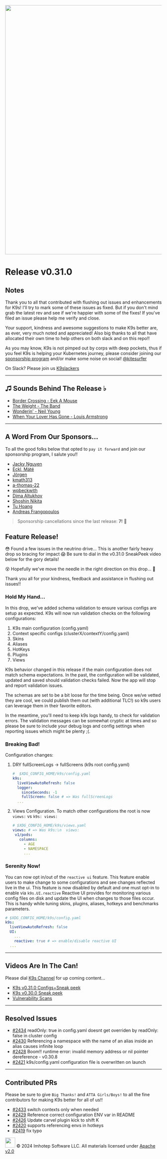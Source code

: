 <img src="https://raw.githubusercontent.com/Ya-hwon/k9s/master/assets/k9s.png" align="center" width="800" height="auto"/>

# Release v0.31.0

## Notes

Thank you to all that contributed with flushing out issues and enhancements for K9s!
I'll try to mark some of these issues as fixed. But if you don't mind grab the latest rev
and see if we're happier with some of the fixes!
If you've filed an issue please help me verify and close.

Your support, kindness and awesome suggestions to make K9s better are, as ever, very much noted and appreciated!
Also big thanks to all that have allocated their own time to help others on both slack and on this repo!!

As you may know, K9s is not pimped out by corps with deep pockets, thus if you feel K9s is helping your Kubernetes journey,
please consider joining our [sponsorship program](https://github.com/sponsors/derailed) and/or make some noise on social! [@kitesurfer](https://twitter.com/kitesurfer)

On Slack? Please join us [K9slackers](https://join.slack.com/t/k9sers/shared_invite/enQtOTA5MDEyNzI5MTU0LWQ1ZGI3MzliYzZhZWEyNzYxYzA3NjE0YTk1YmFmNzViZjIyNzhkZGI0MmJjYzhlNjdlMGJhYzE2ZGU1NjkyNTM)

---

## ♫ Sounds Behind The Release ♭

* [Border Crossing - Eek A Mouse](https://www.youtube.com/watch?v=KaAC9dBPcOM)
* [The Weight - The Band](https://www.youtube.com/watch?v=FFqb1I-hiHE)
* [Wonderin' - Neil Young](https://www.youtube.com/watch?v=h0PlwVPbM5k)
* [When Your Lover Has Gone - Louis Armstrong](https://www.youtube.com/watch?v=1tdfIj0fvlA)

---

## A Word From Our Sponsors...

To all the good folks below that opted to `pay it forward` and join our sponsorship program, I salute you!!

* [Jacky Nguyen](https://github.com/nktpro)
* [Eckl, Máté](https://github.com/ecklm)
* [Jörgen](https://github.com/wthrbtn)
* [kmath313](https://github.com/kmath313)
* [a-thomas-22](https://github.com/a-thomas-22)
* [wpbeckwith](https://github.com/wpbeckwith)
* [Dima Altukhov](https://github.com/alt-dima)
* [Shoshin Nikita](https://github.com/ShoshinNikita)
* [Tu Hoang](https://github.com/rebyn)
* [Andreas Frangopoulos](https://github.com/qubeio)

> Sponsorship cancellations since the last release: **7!** 🥹

## Feature Release!

😳 Found a few issues in the neutrino drive...
This is another fairly heavy drop so bracing for impact 😱
Be sure to dial in the v0.31.0 SneakPeek video below for the gory details!

😵 Hopefully we've move the needle in the right direction on this drop... 🤞

Thank you all for your kindness, feedback and assistance in flushing out issues!!

### Hold My Hand...

In this drop, we've added schema validation to ensure various configs are setup as expected.
K9s will now run validation checks on the following configurations:

1. K9s main configuration (config.yaml)
2. Context specific configs (clusterX/contextY/config.yaml)
3. Skins
4. Aliases
5. HotKeys
6. Plugins
7. Views

K9s behavior changed in this release if the main configuration does not match schema expectations.
In the past, the configuration will be validated, updated and saved should validation checks failed. Now the app will stop and report validation issues.

The schemas are set to be a bit loose for the time being. Once we/ve vetted they are cool, we could publish them out (with additional TLC!) so k9s users can leverage them in their favorite editors.

In the meantime, you'll need to keep k9s logs handy, to check for validation errors. The validation messages can be somewhat cryptic at times and so please be sure to include your debug logs and config settings when reporting issues which might be plenty ;(.

### Breaking Bad!

Configuration changes:

1. DRY fullScreenLogs -> fullScreens (k9s root config.yaml)

   ```yaml
   #  $XDG_CONFIG_HOME/k9s/config.yaml
   k9s:
     liveViewAutoRefresh: false
     logger:
       sinceSeconds: -1
       fullScreen: false # => Was fullScreenLogs
     ...
   ```

2. Views Configuration.
   To match other configurations the root is now `views:` vs `k9s: views:`

   ```yaml
   # $XDG_CONFIG_HOME/k9s/views.yaml
   views: # => Was k9s:\n  views:
    v1/pods:
      columns:
        - AGE
        - NAMESPACE
        ...
   ```

### Serenity Now!

   You can now opt in/out of the `reactive ui` feature. This feature enable users to make change to some configurations and see changes reflected live in the ui. This feature is now disabled by default and one must opt-in to enable via `k9s.UI.reactive`
   Reactive UI provides for monitoring various config files on disk and update the UI when changes to those files occur. This is handy while tuning skins, plugins, aliases, hotkeys and benchmarks parameters.

   ```yaml
   # $XDG_CONFIG_HOME/k9s/config.yaml
   k9s:
     liveViewAutoRefresh: false
     UI:
       ...
       reactive: true # => enable/disable reactive UI
     ...
   ```

---

## Videos Are In The Can!

Please dial [K9s Channel](https://www.youtube.com/channel/UC897uwPygni4QIjkPCpgjmw) for up coming content...

* [K9s v0.31.0 Configs+Sneak peek](https://youtu.be/X3444KfjguE)
* [K9s v0.30.0 Sneak peek](https://youtu.be/mVBc1XneRJ4)
* [Vulnerability Scans](https://youtu.be/ULkl0MsaidU)

---

## Resolved Issues

* [#2434](https://github.com/Ya-hwon/k9s/issues/2434) readOnly: true in config.yaml doesnt get overriden by readOnly: false in cluster config
* [#2430](https://github.com/Ya-hwon/k9s/issues/2430) Referencing a namespace with the name of an alias inside an alias causes infinite loop
* [#2428](https://github.com/Ya-hwon/k9s/issues/2428) Boom!! runtime error: invalid memory address or nil pointer dereference - v0.30.8
* [#2421](https://github.com/Ya-hwon/k9s/issues/2421) k9s/config.yaml configuration file is overwritten on launch

---

## Contributed PRs

Please be sure to give `Big Thanks!` and `ATTA Girls/Boys!` to all the fine contributors for making K9s better for all of us!!

* [#2433](https://github.com/Ya-hwon/k9s/pull/2433) switch contexts only when needed
* [#2429](https://github.com/Ya-hwon/k9s/pull/2429) Reference correct configuration ENV var in README
* [#2426](https://github.com/Ya-hwon/k9s/pull/2426) Update carvel plugin kick to shift K
* [#2420](https://github.com/Ya-hwon/k9s/pull/2420) supports referencing envs in hotkeys
* [#2419](https://github.com/Ya-hwon/k9s/pull/2419) fix typo

<img src="https://raw.githubusercontent.com/Ya-hwon/k9s/master/assets/imhotep_logo.png" width="32" height="auto"/> © 2024 Imhotep Software LLC. All materials licensed under [Apache v2.0](http://www.apache.org/licenses/LICENSE-2.0)
